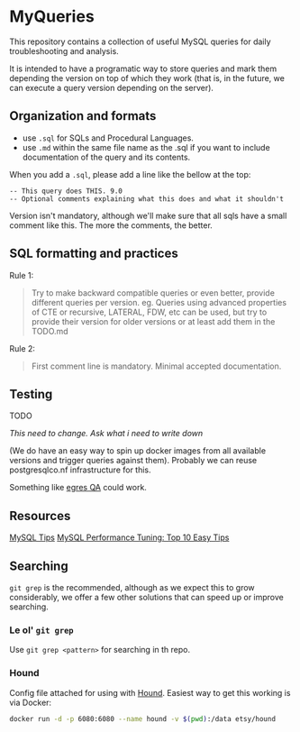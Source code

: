 # MyQueries

This repository contains a collection of useful MySQL queries for daily
troubleshooting and analysis.

It is intended to have a programatic way to store queries and mark them depending
the version on top of which they work (that is, in the future, we can execute
a query version depending on the server).

## Organization and formats

- use `.sql` for SQLs and Procedural Languages.
- use `.md` within the same file name as the .sql if you want to include 
  documentation of the query and its contents.


When you add a `.sql`, please add a line like the bellow at the top:

```
-- This query does THIS. 9.0
-- Optional comments explaining what this does and what it shouldn't
```

Version isn't mandatory, although we'll make sure that all sqls have a small comment like this.
The more the comments, the better.


## SQL formatting and practices

Rule 1:

> Try to make backward compatible queries or even better, provide different queries per version.
> eg. Queries using advanced properties of CTE or recursive, LATERAL, FDW, etc can be used, but
> try to provide their version for older versions or at least add them in the TODO.md

Rule 2: 

> First comment line is mandatory. Minimal accepted documentation.

## Testing

TODO

*This need to change. Ask what i need to write down*

(We do have an easy way to spin up docker images from all available versions and trigger queries
against them). Probably we can reuse postgresqlco.nf infrastructure for this.

Something like [egres QA](https://gitlab.com/ongresinc/devel/egres/egres_qa/tree/compose) could work.


## Resources

[MySQL Tips](https://www.mysqltutorial.org/mysqltips.aspx) 
[MySQL Performance Tuning: Top 10 Easy Tips](https://blogs.oracle.com/mysql/post/mysql-performance-tuning-top-10-easy-tips)

## Searching

`git grep` is the recommended, although as we expect this to grow considerably,
we offer a few other solutions that can speed up or improve searching.

### Le ol' `git grep`

Use `git grep <pattern>` for searching in th repo.

### Hound

Config file attached for using with [Hound](https://github.com/etsy/hound). Easiest way to get this working is via Docker:

```bash
docker run -d -p 6080:6080 --name hound -v $(pwd):/data etsy/hound
```
